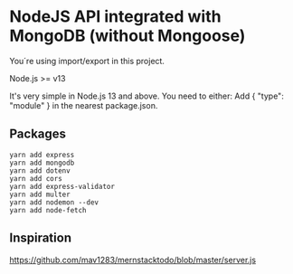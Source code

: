 # NodeJS API integrated with MongoDB (without Mongoose) 

You´re using import/export in this project.

Node.js >= v13

It's very simple in Node.js 13 and above. You need to either:
Add { "type": "module" } in the nearest package.json.


## Packages
```
yarn add express
yarn add mongodb
yarn add dotenv
yarn add cors
yarn add express-validator
yarn add multer
yarn add nodemon --dev
yarn add node-fetch
```

## Inspiration
https://github.com/mav1283/mernstacktodo/blob/master/server.js